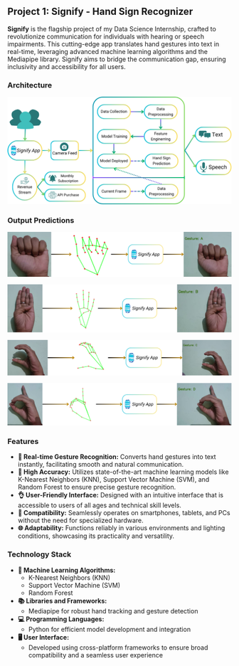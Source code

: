 ## Project 1: Signify - Hand Sign Recognizer 
**Signify** is the flagship project of my Data Science Internship, crafted to revolutionize communication for individuals with hearing or speech impairments. This cutting-edge app translates hand gestures into text in real-time, leveraging advanced machine learning algorithms and the Mediapipe library. Signify aims to bridge the communication gap, ensuring inclusivity and accessibility for all users.

### Architecture

![Architecture Diagram](https://github.com/harshitpathak18/Data-Science-Internship-Feynn-Lab-/blob/main/Project%201%20(Signify)/images/Arch.png)


### Output Predictions

![A](https://github.com/harshitpathak18/Data-Science-Internship-Feynn-Lab-/blob/main/Project%201%20(Signify)/images/a.png)

![B](https://github.com/harshitpathak18/Data-Science-Internship-Feynn-Lab-/blob/main/Project%201%20(Signify)/images/b.png)

![C](https://github.com/harshitpathak18/Data-Science-Internship-Feynn-Lab-/blob/main/Project%201%20(Signify)/images/c.png)

![D](https://github.com/harshitpathak18/Data-Science-Internship-Feynn-Lab-/blob/main/Project%201%20(Signify)/images/d.png)


### Features

- **🚀 Real-time Gesture Recognition:** Converts hand gestures into text instantly, facilitating smooth and natural communication.
- **🎯 High Accuracy:** Utilizes state-of-the-art machine learning models like K-Nearest Neighbors (KNN), Support Vector Machine (SVM), and Random Forest to ensure precise gesture recognition.
- **👌 User-Friendly Interface:** Designed with an intuitive interface that is accessible to users of all ages and technical skill levels.
- **📱 Compatibility:** Seamlessly operates on smartphones, tablets, and PCs without the need for specialized hardware.
- **🌐 Adaptability:** Functions reliably in various environments and lighting conditions, showcasing its practicality and versatility.

### Technology Stack

- **🧠 Machine Learning Algorithms:** 
  - K-Nearest Neighbors (KNN)
  - Support Vector Machine (SVM)
  - Random Forest
- **📚 Libraries and Frameworks:** 
  - Mediapipe for robust hand tracking and gesture detection
- **💻 Programming Languages:** 
  - Python for efficient model development and integration
- **🖥️ User Interface:** 
  - Developed using cross-platform frameworks to ensure broad compatibility and a seamless user experience
 
